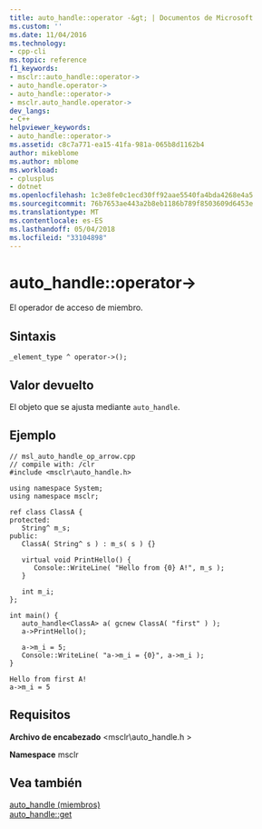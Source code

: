 ```yaml
---
title: auto_handle::operator -&gt; | Documentos de Microsoft
ms.custom: ''
ms.date: 11/04/2016
ms.technology:
- cpp-cli
ms.topic: reference
f1_keywords:
- msclr::auto_handle::operator->
- auto_handle.operator->
- auto_handle::operator->
- msclr.auto_handle.operator->
dev_langs:
- C++
helpviewer_keywords:
- auto_handle::operator->
ms.assetid: c8c7a771-ea15-41fa-981a-065b8d1162b4
author: mikeblome
ms.author: mblome
ms.workload:
- cplusplus
- dotnet
ms.openlocfilehash: 1c3e8fe0c1ecd30ff92aae5540fa4bda4268e4a5
ms.sourcegitcommit: 76b7653ae443a2b8eb1186b789f8503609d6453e
ms.translationtype: MT
ms.contentlocale: es-ES
ms.lasthandoff: 05/04/2018
ms.locfileid: "33104898"
---
```

# <a name="autohandleoperator-gt"></a>auto_handle::operator-&gt;
El operador de acceso de miembro.  
  
## <a name="syntax"></a>Sintaxis  
  
```  
_element_type ^ operator->();  
```  
  
## <a name="return-value"></a>Valor devuelto  
 El objeto que se ajusta mediante `auto_handle`.  
  
## <a name="example"></a>Ejemplo  
  
```  
// msl_auto_handle_op_arrow.cpp  
// compile with: /clr  
#include <msclr\auto_handle.h>  
  
using namespace System;  
using namespace msclr;  
  
ref class ClassA {  
protected:     
   String^ m_s;  
public:  
   ClassA( String^ s ) : m_s( s ) {}  
  
   virtual void PrintHello() {  
      Console::WriteLine( "Hello from {0} A!", m_s );  
   }  
  
   int m_i;  
};  
  
int main() {  
   auto_handle<ClassA> a( gcnew ClassA( "first" ) );  
   a->PrintHello();  
  
   a->m_i = 5;  
   Console::WriteLine( "a->m_i = {0}", a->m_i );  
}  
```  
  
```Output  
Hello from first A!  
a->m_i = 5  
```  
  
## <a name="requirements"></a>Requisitos  
 **Archivo de encabezado** \<msclr\auto_handle.h >  
  
 **Namespace** msclr  
  
## <a name="see-also"></a>Vea también  
 [auto_handle (miembros)](../dotnet/auto-handle-members.md)   
 [auto_handle::get](../dotnet/auto-handle-get.md)
